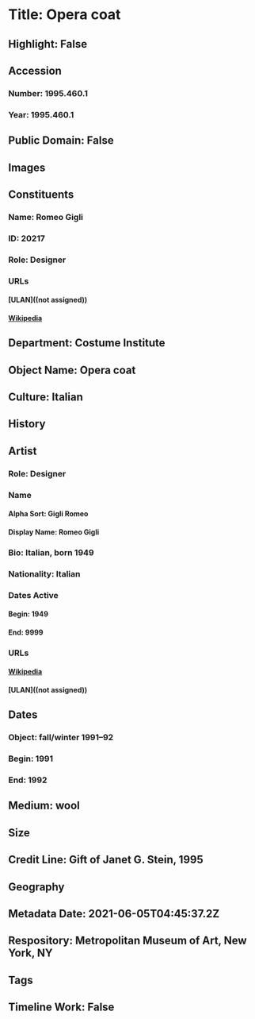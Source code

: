 # Title: Opera coat
## Highlight: False
## Accession
### Number: 1995.460.1
### Year: 1995.460.1
## Public Domain: False
## Images
## Constituents
### Name: Romeo Gigli
### ID: 20217
### Role: Designer
### URLs
#### [ULAN]((not assigned))
#### [Wikipedia](https://www.wikidata.org/wiki/Q330009)
## Department: Costume Institute
## Object Name: Opera coat
## Culture: Italian
## History
## Artist
### Role: Designer
### Name
#### Alpha Sort: Gigli Romeo
#### Display Name: Romeo Gigli
### Bio: Italian, born 1949
### Nationality: Italian
### Dates Active
#### Begin: 1949
#### End: 9999
### URLs
#### [Wikipedia](https://www.wikidata.org/wiki/Q330009)
#### [ULAN]((not assigned))
## Dates
### Object: fall/winter 1991–92
### Begin: 1991
### End: 1992
## Medium: wool
## Size
## Credit Line: Gift of Janet G. Stein, 1995
## Geography
## Metadata Date: 2021-06-05T04:45:37.2Z
## Respository: Metropolitan Museum of Art, New York, NY
## Tags
## Timeline Work: False